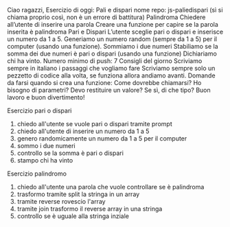 Ciao ragazzi,
Esercizio di oggi: Pali e dispari
nome repo: js-paliedispari (sì si chiama proprio così, non è un errore di battitura)
Palindroma
Chiedere all’utente di inserire una parola Creare una funzione per capire se la parola inserita è palindroma
Pari e Dispari
L’utente sceglie pari o dispari e inserisce un numero da 1 a 5. Generiamo un numero random (sempre da 1 a 5) per il computer (usando una funzione). Sommiamo i due numeri Stabiliamo se la somma dei due numeri è pari o dispari (usando una funzione) Dichiariamo chi ha vinto.
Numero minimo di push: 7
Consigli del giorno
Scriviamo sempre in italiano i passaggi che vogliamo fare
Scriviamo sempre solo un pezzetto di codice alla volta, se funziona allora andiamo avanti.
Domande da farsi quando si crea una funzione:
Come dovrebbe chiamarsi?
Ho bisogno di parametri?
Devo restituire un valore?
Se sì, di che tipo?
Buon lavoro e buon divertimento!

Esercizio pari o dispari
1. chiedo all'utente se vuole pari o dispari tramite prompt
2. chiedo all'utente di inserire un numero da 1 a 5
3. genero randomicamente un numero da 1 a 5 per il computer
4. sommo i due numeri
5. controllo se la somma è pari o dispari
6. stampo chi ha vinto

Esercizio palindromo
1. chiedo all'utente una parola che vuole controllare se è palindroma
2. trasformo tramite split la stringa in un array
3. tramite reverse rovescio l'array
4. tramite join trasformo il reverse array in una stringa
5. controllo se è uguale alla stringa inziale
